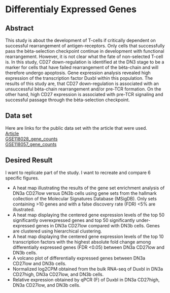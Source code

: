 # Differentialy Expressed Genes


## Abstract
This study is about the development of T-cells if critically dependent on successful rearrangement of antigen-receptors. Only cells that successfully pass the bèta-selection checkpoint continue in development with functional rearrangement. However, it is not clear what the fate of non-selected T-cell is. In this study, CD27 down-regulation is identified at the DN3 stage to be a marker for cells that have failed rearrangement of the bèta-chain and will therefore undergo apoptosis. Gene expression analysis revealed high expression of the transcription factor Duxbl within this population. The results of this study are, that CD27 down-regulation is associated with an unsuccessful bèta-chain rearrangement and/or pre-TCR formation. On the other hand, high CD27 expression is associated with pre-TCR signaling and successful passage through the bèta-selection checkpoint.

## Data set
Here are links for the public data set with the article that were used.  
[Article](https://www.ncbi.nlm.nih.gov/pmc/articles/PMC6400535/)  
[GSE118028_gene_counts](https://www.ncbi.nlm.nih.gov/geo/query/acc.cgi?acc=GSE118028)  
[GSE118057_gene_counts](https://www.ncbi.nlm.nih.gov/geo/query/acc.cgi?acc=GSE118057)  

## Desired Result

I want to replicate part of the study. I want to recreate and compare 6 specific figures.

- A heat map illustrating the results of the gene set enrichment analysis of DN3a CD27low versus DN3b cells using gene sets from the hallmark collection of the Molecular Signatures Database (MSigDB). Only sets containing >10 genes and with a false discovery rate (FDR) <5% are illustrated.
- A heat map displaying the centered gene expression levels of the top 50 significantly overexpressed genes and top 50 significantly under-expressed genes in DN3a CD27low compared with DN3b cells. Genes are clustered using hierarchical clustering.
- A heat map displaying the centered gene expression levels of the top 10 transcription factors with
the highest absolute fold change among differentially expressed genes (FDR <0.05) between DN3a CD27low and DN3b cells.
- A volcano plot of differentially expressed genes between DN3a CD27low and DN3b cells.
- Normalized log2CPM obtained from the bulk RNA-seq of Duxbl in DN3a CD27high, DN3a CD27low, and DN3b cells.
- Relative expression obtained by qPCR (F) of Duxbl in DN3a CD27high, DN3a CD27low, and DN3b cells.

